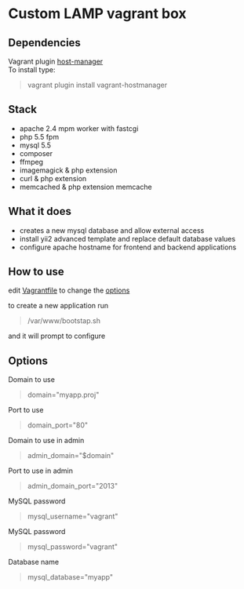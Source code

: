 
# Custom LAMP vagrant box
  
## Dependencies
Vagrant plugin [host-manager](https://github.com/smdahlen/vagrant-hostmanager )  
To install type:  
> vagrant plugin install vagrant-hostmanager  

## Stack  
+ apache 2.4 mpm worker with fastcgi  
+ php 5.5 fpm  
+ mysql 5.5  
+ composer  
+ ffmpeg  
+ imagemagick & php extension  
+ curl & php extension  
+ memcached & php extension memcache  

## What it does
+ creates a new mysql database and allow external access   
+ install yii2 advanced template and replace default database values  
+ configure apache hostname for frontend and backend applications   

## How to use

edit [Vagrantfile](https://github.com/gusnips/vagrant-yii2/blob/master/Vagrantfile) to change the [options](#defaults)   

to create a new application run   
>/var/www/bootstap.sh  

and it will prompt to configure   

## Options

Domain to use  
> domain="myapp.proj"   

Port to use  
> domain_port="80"  

Domain to use in admin  
> admin_domain="$domain"  

Port to use in admin  
> admin_domain_port="2013"  

MySQL password  
> mysql_username="vagrant"   

MySQL password  
> mysql_password="vagrant"  

Database name   
> mysql_database="myapp"  

